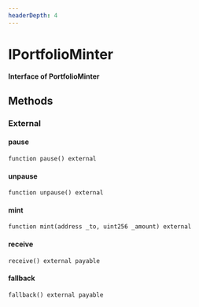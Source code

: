 ```yaml
---
headerDepth: 4
---
```


# IPortfolioMinter

**Interface of PortfolioMinter**

## Methods

### External

#### pause

```solidity:no-line-numbers
function pause() external
```

#### unpause

```solidity:no-line-numbers
function unpause() external
```

#### mint

```solidity:no-line-numbers
function mint(address _to, uint256 _amount) external
```

#### receive

```solidity:no-line-numbers
receive() external payable
```

#### fallback

```solidity:no-line-numbers
fallback() external payable
```

